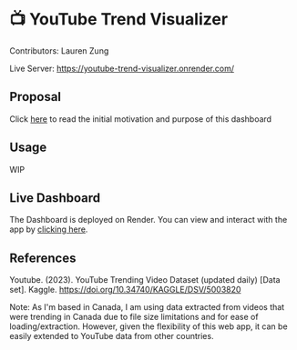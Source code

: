 # 📺 YouTube Trend Visualizer

Contributors: Lauren Zung

Live Server: https://youtube-trend-visualizer.onrender.com/

## Proposal

Click [here](https://github.com/UBC-MDS/trending_youtube_viz_R/blob/main/reports/proposal.md) to read the initial motivation and purpose of this dashboard

## Usage

WIP

## Live Dashboard

The Dashboard is deployed on Render. You can view and interact with the app by [clicking here](https://youtube-trend-visualizer.onrender.com/).

## References

Youtube. (2023). YouTube Trending Video Dataset (updated daily) [Data set]. Kaggle. https://doi.org/10.34740/KAGGLE/DSV/5003820

Note: As I'm based in Canada, I am using data extracted from videos that were trending in Canada due to file size limitations and for ease of loading/extraction. However, given the flexibility of this web app, it can be easily extended to YouTube data from other countries.
